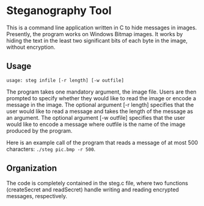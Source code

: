 # Steganography Tool

This is a command line application written in C to hide messages in images. Presently, the program works on Windows Bitmap images. It works by hiding the text in the least two significant bits of each byte in the image, without encryption.

## Usage

`usage: steg infile [-r length] [-w outfile]`

The program takes one mandatory argument, the image file. Users are then prompted to specify whether they would like to read the image or encode a message in the image. The optional argument [-r length] specifies that the user would like to read a message and takes the length of the message as an argument. The optional argument [-w outfile] specifies that the user would like to encode a message where outfile is the name of the image produced by the program.

Here is an example call of the program that reads a message of at most 500 characters: `./steg pic.bmp -r 500`.

## Organization

The code is completely contained in the steg.c file, where two functions (createSecret and readSecret) handle writing and reading encrypted messages, respectively.

